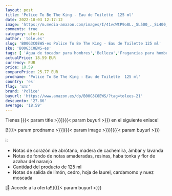 ```yaml
---
layout: post
title: 'Police To Be The King - Eau de Toilette  125 ml'
date: 2022-10-03 12:17:12
image: 'https://m.media-amazon.com/images/I/41vcWtP9o8L._SL500_._SL400_.jpg'
comments: true
category: ofertas
author: 'tole.es'
slug: 'B00G3C0EWS-es Police To Be The King - Eau de Toilette 125 ml'
sku: 'B00G3C0EWS-es'
tags: [ 'Agua de tocador para hombres','Belleza','Fragancias para hombres','Perfumes y fragancias','de','eau','police','toilette','🇪🇸', ]
actualPrice: 18.59 EUR
currency: EUR
price: 18.59
comparePrice: 25.77 EUR
prodname: 'Police To Be The King - Eau de Toilette  125 ml'
country: 'es'
flag: '🇪🇸'
brand: 'Police'
buyurl: 'https://www.amazon.es/dp/B00G3C0EWS/?tag=tolees-21'
descuento: '27.86'
average: '18.59'
---
```


Tienes [{{< param title >}}]({{< param buyurl >}}) en el siguiente enlace!

[![{{< param prodname >}}]({{< param image >}})]({{< param buyurl >}})

ℹ️:

- Notas de corazón de abrótano, madera de cachemira, ámbar y lavanda
- Notas de fondo de notas amaderadas, resinas, haba tonka y flor de azahar del naranjo
- Cantidad del producto de 125 ml
- Notas de salida de limón, cedro, hoja de laurel, cardamomo y nuez moscada

[🛒 Accede a la oferta!!]({{< param buyurl >}})
